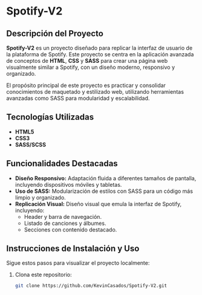 # Spotify-V2

## Descripción del Proyecto
**Spotify-V2** es un proyecto diseñado para replicar la interfaz de usuario de la plataforma de Spotify. Este proyecto se centra en la aplicación avanzada de conceptos de **HTML**, **CSS** y **SASS** para crear una página web visualmente similar a Spotify, con un diseño moderno, responsivo y organizado.

El propósito principal de este proyecto es practicar y consolidar conocimientos de maquetado y estilizado web, utilizando herramientas avanzadas como SASS para modularidad y escalabilidad.

## Tecnologías Utilizadas
- **HTML5**
- **CSS3**
- **SASS/SCSS**

## Funcionalidades Destacadas
- **Diseño Responsivo:** Adaptación fluida a diferentes tamaños de pantalla, incluyendo dispositivos móviles y tabletas.
- **Uso de SASS:** Modularización de estilos con SASS para un código más limpio y organizado.
- **Replicación Visual:** Diseño visual que emula la interfaz de Spotify, incluyendo:
  - Header y barra de navegación.
  - Listado de canciones y álbumes.
  - Secciones con contenido destacado.

## Instrucciones de Instalación y Uso
Sigue estos pasos para visualizar el proyecto localmente:

1. Clona este repositorio:
   ```bash
   git clone https://github.com/KevinCasados/Spotify-V2.git
